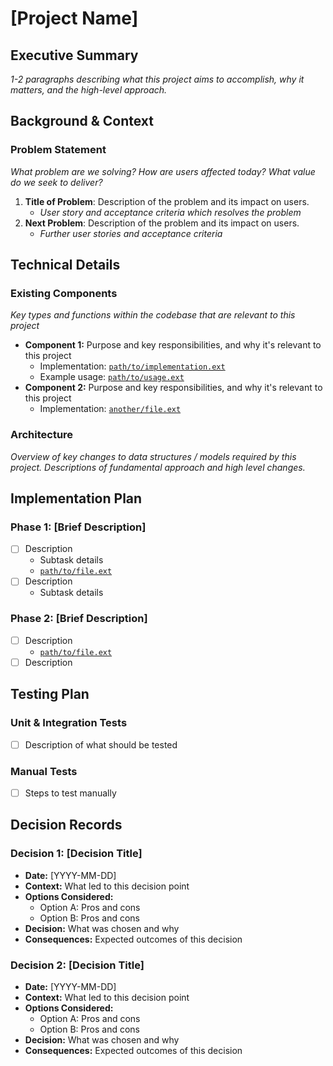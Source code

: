 # [Project Name]

## Executive Summary

_1-2 paragraphs describing what this project aims to accomplish, why it matters, and the high-level approach._

## Background & Context

### Problem Statement
_What problem are we solving? How are users affected today? What value do we seek to deliver?_

1. **Title of Problem**: Description of the problem and its impact on users.
   - _User story and acceptance criteria which resolves the problem_
2. **Next Problem**: Description of the problem and its impact on users.
   - _Further user stories and acceptance criteria_

## Technical Details

### Existing Components
_Key types and functions within the codebase that are relevant to this project_

- **Component 1:** Purpose and key responsibilities, and why it's relevant to this project
  - Implementation: [`path/to/implementation.ext`](path/to/implementation.ext)
  - Example usage: [`path/to/usage.ext`](path/to/usage.ext)
- **Component 2:** Purpose and key responsibilities, and why it's relevant to this project
  - Implementation: [`another/file.ext`](another/file.ext)

### Architecture
_Overview of key changes to data structures / models required by this project. Descriptions of fundamental approach and high level changes._


## Implementation Plan

### Phase 1: [Brief Description]
- [ ] Description
  - Subtask details
  - [`path/to/file.ext`](path/to/file.ext)
- [ ] Description
  - Subtask details

### Phase 2: [Brief Description]
- [ ] Description
  - [`path/to/file.ext`](path/to/file.ext)
- [ ] Description

## Testing Plan

### Unit & Integration Tests
- [ ] Description of what should be tested

### Manual Tests
- [ ] Steps to test manually

## Decision Records

### Decision 1: [Decision Title]
- **Date:** [YYYY-MM-DD]
- **Context:** What led to this decision point
- **Options Considered:**
  - Option A: Pros and cons
  - Option B: Pros and cons
- **Decision:** What was chosen and why
- **Consequences:** Expected outcomes of this decision

### Decision 2: [Decision Title]
- **Date:** [YYYY-MM-DD]
- **Context:** What led to this decision point
- **Options Considered:**
  - Option A: Pros and cons
  - Option B: Pros and cons
- **Decision:** What was chosen and why
- **Consequences:** Expected outcomes of this decision

